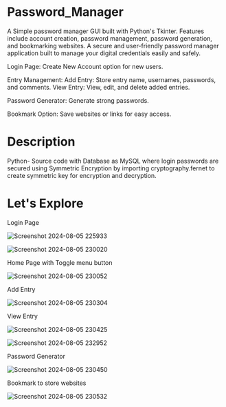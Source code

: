
# Password_Manager

A Simple password manager GUI built with Python's Tkinter. Features include account creation, password management, password generation, and bookmarking websites.
A secure and user-friendly password manager application built to manage your digital credentials easily and safely.

Login Page:
  Create New Account option for new users.
  
Entry Management:
  Add Entry: Store entry name, usernames, passwords, and comments.
  View Entry: View, edit, and delete added entries.

Password Generator:
  Generate strong passwords.
  
Bookmark Option:
  Save websites or links for easy access.

# Description 
  Python- Source code with Database as MySQL where login passwords are secured using Symmetric Encryption by importing cryptography.fernet to create symmetric key for encryption and decryption.

# Let's Explore

Login Page

![Screenshot 2024-08-05 225933](https://github.com/user-attachments/assets/3512007f-3e7b-46a2-9d7e-40bbd4bd2744)
                                                       
![Screenshot 2024-08-05 230020](https://github.com/user-attachments/assets/50d5010b-b644-4403-ad9a-1dd142f18337)

Home Page with Toggle menu button

![Screenshot 2024-08-05 230052](https://github.com/user-attachments/assets/414aca7e-5b15-4cca-a1ad-93c33ff92d23)

Add Entry                                

![Screenshot 2024-08-05 230304](https://github.com/user-attachments/assets/6758991b-b7d3-4642-a912-eccea7fdb57b)

View Entry
                                          

![Screenshot 2024-08-05 230425](https://github.com/user-attachments/assets/689f6268-b4a3-4a68-a6f7-82051347bafd)
                        
![Screenshot 2024-08-05 232952](https://github.com/user-attachments/assets/8ddf6b32-f128-4391-8051-52a4ecdff32d)

Password Generator  
                                        
![Screenshot 2024-08-05 230450](https://github.com/user-attachments/assets/75e8a23a-0417-4104-8929-8843d3ea0c06)

Bookmark to store websites
                                     

![Screenshot 2024-08-05 230532](https://github.com/user-attachments/assets/136e0a91-e2b5-4527-b54a-266b63e76176)

                                    